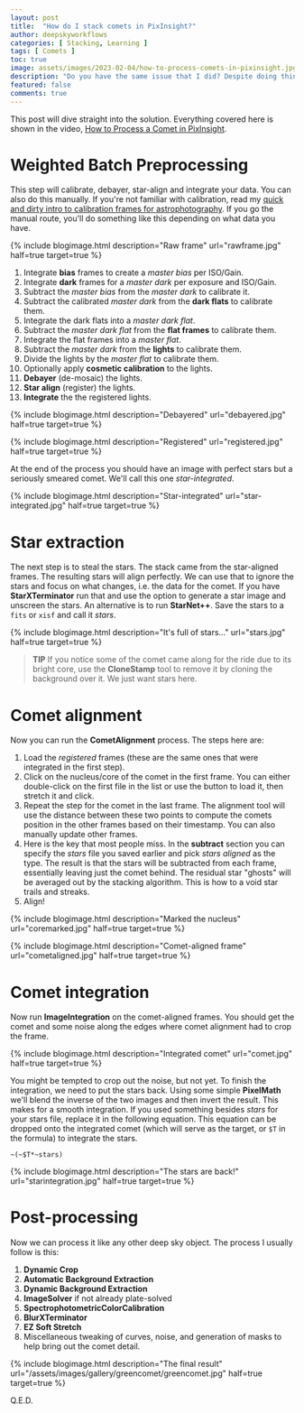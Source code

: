 ```yaml
---
layout: post
title:  "How do I stack comets in PixInsight?"
author: deepskyworkflows
categories: [ Stacking, Learning ]
tags: [ Comets ]
toc: true
image: assets/images/2023-02-04/how-to-process-comets-in-pixinsight.jpg
description: "Do you have the same issue that I did? Despite doing things like splitting out stars to align separately, you always end up with star streaks. I finally figured out the simple, single step to do between star alignment and comet alignment that makes all the difference and produces streak-free comets for me every time (without having to split the lights). This post walks through the full end-to-end of processing comets in PixInsight."
featured: false
comments: true
---
```

This post will dive straight into the solution. Everything covered here is shown in the video, [How to Process a Comet in PixInsight](/video/process-comet-pixinsight/).

# Weighted Batch Preprocessing

This step will calibrate, debayer, star-align and integrate your data. You can also do this manually. If you're not familiar with calibration, read my [quick and dirty intro to calibration frames for astrophotography](/the-quick-and-dirty-on-calibration). If you go the manual route, you'll do something like this depending on what data you have.

{% include blogimage.html description="Raw frame" url="rawframe.jpg" half=true target=true %}

1. Integrate **bias** frames to create a _master bias_ per ISO/Gain.
1. Integrate **dark** frames for a _master dark_ per exposure and ISO/Gain.
1. Subtract the _master bias_ from the _master dark_ to calibrate it.
1. Subtract the calibrated _master dark_ from the **dark flats** to calibrate them.
1. Integrate the dark flats into a _master dark flat_.
1. Subtract the _master dark flat_ from the **flat frames** to calibrate them.
1. Integrate the flat frames into a _master flat_.
1. Subtract the _master dark_ from the **lights** to calibrate them.
1. Divide the lights by the _master flat_ to calibrate them.
1. Optionally apply **cosmetic calibration** to the lights.
1. **Debayer** (de-mosaic) the lights.
1. **Star align** (register) the lights.
1. **Integrate** the the registered lights.

{% include blogimage.html description="Debayered" url="debayered.jpg" half=true target=true %}

{% include blogimage.html description="Registered" url="registered.jpg" half=true target=true %}

At the end of the process you should have an image with perfect stars but a seriously smeared comet. We'll call this one _star-integrated_.

{% include blogimage.html description="Star-integrated" url="star-integrated.jpg" half=true target=true %}

# Star extraction

The next step is to steal the stars. The stack came from the star-aligned frames. The resulting stars will align perfectly. We can use that to ignore the stars and focus on what changes, i.e. the data for the comet. If you have **StarXTerminator** run that and use the option to generate a star image and unscreen the stars. An alternative is to run **StarNet++**. Save the stars to a `fits` or `xisf` and call it _stars_. 

{% include blogimage.html description="It's full of stars..." url="stars.jpg" half=true target=true %}

> **TIP** If you notice some of the comet came along for the ride due to its bright core, use the **CloneStamp** tool to remove it by cloning the background over it. We just want stars here.

# Comet alignment

Now you can run the **CometAlignment** process. The steps here are:

1. Load the _registered_ frames (these are the same ones that were integrated in the first step).
2. Click on the nucleus/core of the comet in the first frame. You can either double-click on the first file in the list or use the button to load it, then stretch it and click.
3. Repeat the step for the comet in the last frame. The alignment tool will use the distance between these two points to compute the comets position in the other frames based on their timestamp. You can also manually update other frames.
4. Here is the key that most people miss. In the **subtract** section you can specify the _stars_ file you saved earlier and pick _stars aligned_ as the type. The result is that the stars will be subtracted from each frame, essentially leaving just the comet behind. The residual star "ghosts" will be averaged out by the stacking algorithm. This is how to a void star trails and streaks.
5. Align!

{% include blogimage.html description="Marked the nucleus" url="coremarked.jpg" half=true target=true %}

{% include blogimage.html description="Comet-aligned frame" url="cometaligned.jpg" half=true target=true %}

# Comet integration

Now run **ImageIntegration** on the comet-aligned frames. You should get the comet and some noise along the edges where comet alignment had to crop the frame.

{% include blogimage.html description="Integrated comet" url="comet.jpg" half=true target=true %}

You might be tempted to crop out the noise, but not yet. To finish the integration, we need to put the stars back. Using some simple **PixelMath** we'll blend the inverse of the two images and then invert the result. This makes for a smooth integration. If you used something besides _stars_ for your stars file, replace it in the following equation. This equation can be dropped onto the integrated comet (which will serve as the target, or `$T` in the formula) to integrate the stars.

```
~(~$T*~stars)
```

{% include blogimage.html description="The stars are back!" url="starintegration.jpg" half=true target=true %}

# Post-processing

Now we can process it like any other deep sky object. The process I usually follow is this:

1. **Dynamic Crop**
1. **Automatic Background Extraction**
1. **Dynamic Background Extraction**
1. **ImageSolver** if not already plate-solved
1. **SpectrophotometricColorCalibration**
1. **BlurXTerminator**
1. **EZ Soft Stretch**
1. Miscellaneous tweaking of curves, noise, and generation of masks to help bring out the comet detail.

{% include blogimage.html description="The final result" url="/assets/images/gallery/greencomet/greencomet.jpg" half=true target=true %}

Q.E.D.